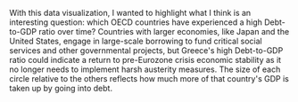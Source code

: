 <div class="flourish-embed flourish-hierarchy" data-src="visualisation/8563534"><script src="https://public.flourish.studio/resources/embed.js"></script></div>


With this data visualization, I wanted to highlight what I think is an interesting question: which OECD countries have experienced a high Debt-to-GDP ratio over time? Countries with larger economies, like Japan and the United States, engage in large-scale borrowing to fund critical social services and other governmental projects, but Greece's high Debt-to-GDP ratio could indicate a return to pre-Eurozone crisis economic stability as it no longer needs to implement harsh austerity measures. The size of each circle relative to the others reflects how much more of that country's GDP is taken up by going into debt.
